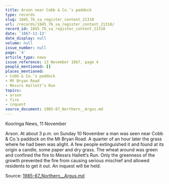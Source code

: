 ```yaml
---
title: Arson near Cobb & Co.’s paddock
type: records
slug: 1845_76_sa_register_content_21318
url: /records/1845_76_sa_register_content_21318/
record_id: 1845_76_sa_register_content_21318
date: '1867-11-13'
date_display: null
volume: null
issue_number: null
page: '4'
article_type: news
issue_reference: 13 November 1867, page 4
people_mentioned: []
places_mentioned:
- Cobb & Co.’s paddock
- Mt Bryan Road
- Messrs Hallett’s Run
topics:
- arson
- fire
- inquest
source_document: 1985-87_Northern__Argus.md
---
```


Kooringa News, 11 November

Arson.  At about 3 p.m. on Sunday 10 November a man was seen near Cobb & Co.’s paddock on the Mt Bryan Road.  A quarter of an hour later the grass where he had been was alight.  A few people extinguished it and found at its origin a candle, some paper and dry grass.  The wheat around was green and confined the fire to Messrs Hallett’s Run.  Only the greenness of the growth prevented the fire from causing serious mischief and allowed residents to get it out.  An inquest will be held.

Source: [1985-87_Northern__Argus.md](/downloads/markdown/1985-87_Northern__Argus.md)
